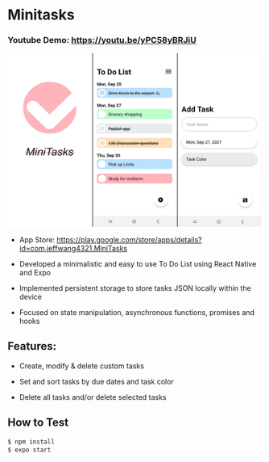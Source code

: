 # Minitasks
### Youtube Demo: https://youtu.be/yPC58yBRJiU
[![IMAGE ALT TEXT HERE](assets/minitasks.png)](https://www.youtube.com/watch?v=yPC58yBRJiU)
- App Store: https://play.google.com/store/apps/details?id=com.jeffwang4321.MiniTasks

- Developed a minimalistic and easy to use To Do List using React Native and Expo

- Implemented persistent storage to store tasks JSON locally within the device

- Focused on state manipulation, asynchronous functions, promises and hooks

## Features:
- Create, modify & delete custom tasks

- Set and sort tasks by due dates and task color

- Delete all tasks and/or delete selected tasks

## How to Test

```
$ npm install
$ expo start
```
